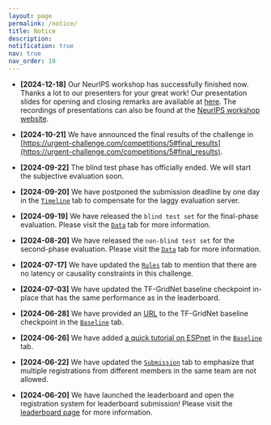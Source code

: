 ```yaml
---
layout: page
permalink: /notice/
title: Notice
description: 
notification: true 
nav: true
nav_order: 10
---
```


* **[2024-12-18]** Our NeurIPS workshop has successfully finished now. Thanks a lot to our presenters for your great work! Our presentation slides for opening and closing remarks are available at [here](https://drive.google.com/file/d/1Fr6jKUS4Eb-ZppYklNFcgFIkmYDuDc7M/view?usp=sharing). The recordings of presentations can also be found at the [NeurIPS workshop website](https://neurips.cc/virtual/2024/competition/84788).

* **[2024-10-21]** We have announced the final results of the challenge in [https://urgent-challenge.com/competitions/5#final_results](https://urgent-challenge.com/competitions/5#final_results).

* **[2024-09-22]** The blind test phase has officially ended. We will start the subjective evaluation soon.

* **[2024-09-20]** We have postponed the submission deadline by one day in the [`Timeline`](/urgent2024/timeline) tab to compensate for the laggy evaluation server.

* **[2024-09-19]** We have released the `blind test set` for the final-phase evaluation. Please visit the [`Data`](/urgent2024/data) tab for more information.

* **[2024-08-20]** We have released the `non-blind test set` for the second-phase evaluation. Please visit the [`Data`](/urgent2024/data) tab for more information.

* **[2024-07-17]** We have updated the [`Rules`](/urgent2024/rules) tab to mention that there are no latency or causality constraints in this challenge.

* **[2024-07-03]** We have updated the TF-GridNet baseline checkpoint in-place that has the same performance as in the leaderboard.

* **[2024-06-28]** We have provided an [URL](https://huggingface.co/wyz/tfgridnet_for_urgent24) to the TF-GridNet baseline checkpoint in the [`Baseline`](/urgent2024/baseline) tab.

* **[2024-06-26]** We have added [a quick tutorial on ESPnet](/urgent2024/espnet_tutorial) in the [`Baseline`](/urgent2024/baseline) tab.

* **[2024-06-22]** We have updated the [`Submission`](/urgent2024/submission) tab to emphasize that multiple registrations from different members in the same team are not allowed.

* **[2024-06-20]** We have launched the leaderboard and open the registration system for leaderboard submission! Please visit the [leaderboard page](/urgent2024/leaderboard/) for more information.
